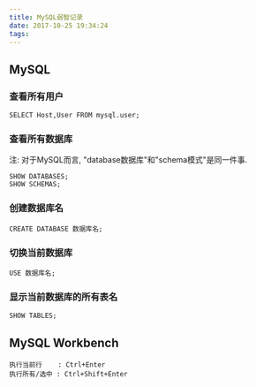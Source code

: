 ```yaml
---
title: MySQL弱智记录
date: 2017-10-25 19:34:24
tags:
---
```


<!-- MySQL的一些最基本的信息 -->

## MySQL  
### 查看所有用户  
```
SELECT Host,User FROM mysql.user;
```
### 查看所有数据库  
注: 对于MySQL而言, "database数据库"和"schema模式"是同一件事.
```
SHOW DATABASES;
SHOW SCHEMAS;
```
### 创建数据库名  
```
CREATE DATABASE 数据库名;
```
### 切换当前数据库  
```
USE 数据库名;
```
### 显示当前数据库的所有表名
```
SHOW TABLES;
```
## MySQL Workbench  
```
执行当前行    : Ctrl+Enter
执行所有/选中 : Ctrl+Shift+Enter
```
